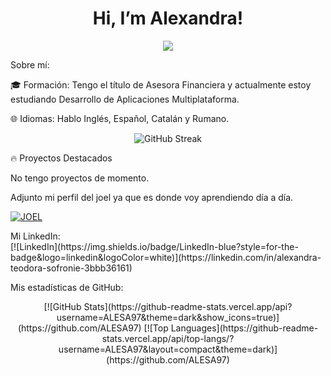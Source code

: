<body>
  <h1 align="center">Hi, I’m Alexandra!</h1>
  <p align="center">
    <img src="https://media.tenor.com/kzMUk2-LgL8AAAAj/welcome.gif">
  </p>
  <p>Sobre mí:</p>
    <p>🎓 Formación: Tengo el título de Asesora Financiera y actualmente estoy estudiando Desarrollo de Aplicaciones Multiplataforma.</p>
    <p>🌐 Idiomas: Hablo Inglés, Español, Catalán y Rumano.</p>
  <p align="center">
    <img src="https://github-readme-streak-stats.herokuapp.com?user=ALESA97&theme=dark&hide_border=true" alt="GitHub Streak" />
  </p>

  <p>🔥 Proyectos Destacados</p>
  <p>No tengo proyectos de momento.</p>
  <p>Adjunto mi perfil del joel ya que es donde voy aprendiendo día a día.</p>

  [![JOEL](https://jo-el.es/static/icons/logo.svg)](https://jo-el.es/user)

  <p>
    Mi LinkedIn:<br>
    [![LinkedIn](https://img.shields.io/badge/LinkedIn-blue?style=for-the-badge&logo=linkedin&logoColor=white)](https://linkedin.com/in/alexandra-teodora-sofronie-3bbb36161)
  </p>

  <p>Mis estadísticas de GitHub:</p>
  <p align="center">
    [![GitHub Stats](https://github-readme-stats.vercel.app/api?username=ALESA97&theme=dark&show_icons=true)](https://github.com/ALESA97)  
    [![Top Languages](https://github-readme-stats.vercel.app/api/top-langs/?username=ALESA97&layout=compact&theme=dark)](https://github.com/ALESA97)
  </p>
</body>
